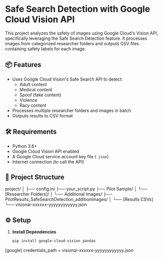 # Safe Search Detection with Google Cloud Vision API

This project analyzes the safety of images using Google Cloud's Vision API, specifically leveraging the Safe Search Detection feature. It processes images from categorized researcher folders and outputs CSV files containing safety labels for each image.

## 📦 Features

- Uses Google Cloud Vision's Safe Search API to detect:
  - Adult content
  - Medical content
  - Spoof (fake content)
  - Violence
  - Racy content
- Processes multiple researcher folders and images in batch
- Outputs results to CSV format

## 🛠️ Requirements

- Python 3.6+
- Google Cloud Vision API enabled
- A Google Cloud service account key file (`.json`)
- Internet connection (to call the API)

## 📁 Project Structure

project/
│
├── config.ini
├── your_script.py
├── Pilot Sample/
│ └── [Researcher Folders]/
│ └── Additional Images/
├── PilotResults_SafeSearchDetection_additionImages/
│ └── [Results CSVs]
└── visionai-xxxxxx-yyyyyyyyyyyy.json


## ⚙️ Setup

1. **Install Dependencies**
   ```bash
   pip install google-cloud-vision pandas

[google]
credentials_path = visionai-xxxxxx-yyyyyyyyyyyy.json
